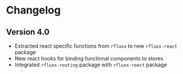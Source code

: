 # Changelog

## Version 4.0

- Extracted react specific functions from `rfluxx` to new `rfluxx-react` package
- New react hooks for binding functional components to stores
- Integrated `rfluxx-routing` package with `rfluxx-react` package